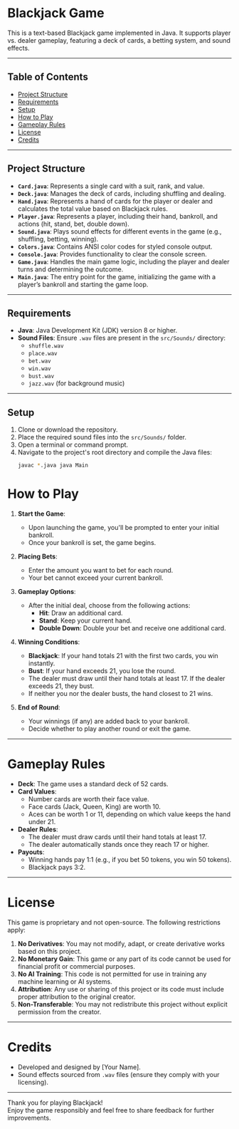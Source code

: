 # Blackjack Game

This is a text-based Blackjack game implemented in Java. It supports player vs. dealer gameplay, featuring a deck of cards, a betting system, and sound effects.

---

## Table of Contents
- [Project Structure](#project-structure)
- [Requirements](#requirements)
- [Setup](#setup)
- [How to Play](#how-to-play)
- [Gameplay Rules](#gameplay-rules)
- [License](#license)
- [Credits](#credits)

---

## Project Structure

- **`Card.java`**: Represents a single card with a suit, rank, and value.
- **`Deck.java`**: Manages the deck of cards, including shuffling and dealing.
- **`Hand.java`**: Represents a hand of cards for the player or dealer and calculates the total value based on Blackjack rules.
- **`Player.java`**: Represents a player, including their hand, bankroll, and actions (hit, stand, bet, double down).
- **`Sound.java`**: Plays sound effects for different events in the game (e.g., shuffling, betting, winning).
- **`Colors.java`**: Contains ANSI color codes for styled console output.
- **`Console.java`**: Provides functionality to clear the console screen.
- **`Game.java`**: Handles the main game logic, including the player and dealer turns and determining the outcome.
- **`Main.java`**: The entry point for the game, initializing the game with a player’s bankroll and starting the game loop.

---

## Requirements

- **Java**: Java Development Kit (JDK) version 8 or higher.
- **Sound Files**: Ensure `.wav` files are present in the `src/Sounds/` directory:
  - `shuffle.wav`
  - `place.wav`
  - `bet.wav`
  - `win.wav`
  - `bust.wav`
  - `jazz.wav` (for background music)

---

## Setup

1. Clone or download the repository.
2. Place the required sound files into the `src/Sounds/` folder.
3. Open a terminal or command prompt.
4. Navigate to the project's root directory and compile the Java files:
   ```bash
   javac *.java java Main
# How to Play

1. **Start the Game**:
   - Upon launching the game, you'll be prompted to enter your initial bankroll.
   - Once your bankroll is set, the game begins.

2. **Placing Bets**:
   - Enter the amount you want to bet for each round.
   - Your bet cannot exceed your current bankroll.

3. **Gameplay Options**:
   - After the initial deal, choose from the following actions:
     - **Hit**: Draw an additional card.
     - **Stand**: Keep your current hand.
     - **Double Down**: Double your bet and receive one additional card.

4. **Winning Conditions**:
   - **Blackjack**: If your hand totals 21 with the first two cards, you win instantly.
   - **Bust**: If your hand exceeds 21, you lose the round.
   - The dealer must draw until their hand totals at least 17. If the dealer exceeds 21, they bust.
   - If neither you nor the dealer busts, the hand closest to 21 wins.

5. **End of Round**:
   - Your winnings (if any) are added back to your bankroll.
   - Decide whether to play another round or exit the game.

---

# Gameplay Rules

- **Deck**: The game uses a standard deck of 52 cards.
- **Card Values**:
  - Number cards are worth their face value.
  - Face cards (Jack, Queen, King) are worth 10.
  - Aces can be worth 1 or 11, depending on which value keeps the hand under 21.
- **Dealer Rules**:
  - The dealer must draw cards until their hand totals at least 17.
  - The dealer automatically stands once they reach 17 or higher.
- **Payouts**:
  - Winning hands pay 1:1 (e.g., if you bet 50 tokens, you win 50 tokens).
  - Blackjack pays 3:2.

---

# License

This game is proprietary and not open-source. The following restrictions apply:

1. **No Derivatives**: You may not modify, adapt, or create derivative works based on this project.
2. **No Monetary Gain**: This game or any part of its code cannot be used for financial profit or commercial purposes.
3. **No AI Training**: This code is not permitted for use in training any machine learning or AI systems.
4. **Attribution**: Any use or sharing of this project or its code must include proper attribution to the original creator.
5. **Non-Transferable**: You may not redistribute this project without explicit permission from the creator.

---

# Credits

- Developed and designed by [Your Name].
- Sound effects sourced from `.wav` files (ensure they comply with your licensing).

---

Thank you for playing Blackjack!  
Enjoy the game responsibly and feel free to share feedback for further improvements.

